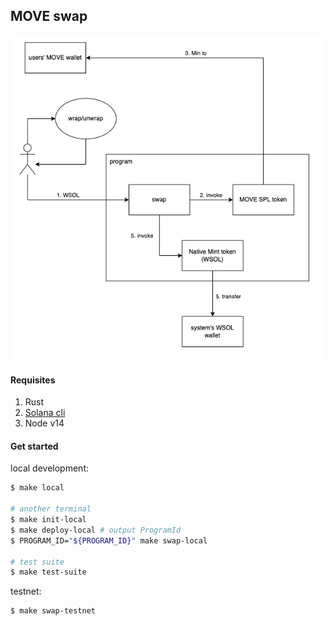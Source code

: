 ## MOVE swap

![architect](./sol.png)

#### Requisites

1. Rust
2. [Solana cli](https://docs.solana.com/cli/install-solana-cli-tools)
3. Node v14

#### Get started

local development:

```bash
$ make local

# another terminal
$ make init-local
$ make deploy-local # output ProgramId
$ PROGRAM_ID="${PROGRAM_ID}" make swap-local

# test suite
$ make test-suite
```

testnet:

```bash
$ make swap-testnet
```
